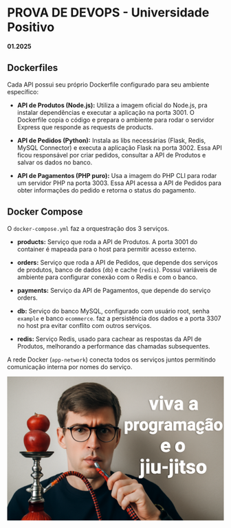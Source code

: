 # PROVA DE DEVOPS - Universidade Positivo 
**01.2025**

## Dockerfiles

Cada API possui seu próprio Dockerfile configurado para seu ambiente específico:

* **API de Produtos (Node.js):** Utiliza a imagem oficial do Node.js, pra instalar dependências e executar a aplicação na porta 3001. O Dockerfile copia o código e prepara o ambiente para rodar o servidor Express que responde as requests de products.

* **API de Pedidos (Python):** Instala as libs necessárias (Flask, Redis, MySQL Connector) e executa a aplicação Flask na porta 3002. Essa API ficou responsável por criar pedidos, consultar a API de Produtos e salvar os dados no banco.

* **API de Pagamentos (PHP puro):** Usa a imagem do PHP CLI para rodar um servidor PHP na porta 3003. Essa API acessa a API de Pedidos para obter informações do pedido e retorna o status do pagamento.

## Docker Compose

O `docker-compose.yml` faz a orquestração dos 3 serviços.

* **products:** Serviço que roda a API de Produtos. A porta 3001 do container é mapeada para o host para permitir acesso externo.

* **orders:** Serviço que roda a API de Pedidos, que depende dos serviços de produtos, banco de dados (`db`) e cache (`redis`). Possui variáveis de ambiente para configurar conexão com o Redis e com o banco. 

* **payments:** Serviço da API de Pagamentos, que depende do serviço orders. 

* **db:** Serviço do banco MySQL, configurado com usuário root, senha `example` e banco `ecommerce`. faz a persistência dos dados e a porta 3307 no host pra evitar conflito com outros serviços.

* **redis:** Serviço Redis, usado para cachear as respostas da API de Produtos, melhorando a performance das chamadas subsequentes.

A rede Docker (`app-network`) conecta todos os serviços juntos permitindo comunicação interna por nomes do serviço.

![pogramacao e jiujitso](pogramacao_jiujitso.png)
